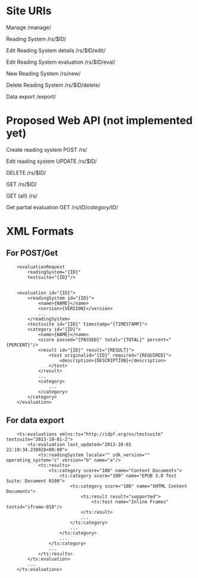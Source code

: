 Site URIs
========

Manage
/manage/

Reading System
/rs/$ID/

Edit Reading System details
/rs/$ID/edit/

Edit Reading System evaluation
/rs/$ID/eval/

New Reading System
/rs/new/

Delete Reading System
/rs/$ID/delete/

Data export
/export/


Proposed Web API (not implemented yet)
=======

Create reading system
POST /rs/

Edit reading system
UPDATE /rs/$ID/

DELETE /rs/$ID/

GET /rs/$ID/

GET (all) /rs/

Get partial evaluation
GET /rs/$ID/category/$ID/


XML Formats 
=======

For POST/Get
------------

        <evaluationRequest
            readingSystem="{ID}"
            testsuite="{ID}"/>


        <evaluation id="{ID}">
            <readingSystem id="{ID}">
                <name>{NAME}</name>
                <version>{VERSION}</version>
                ...
            </readingSystem>
            <testsuite id="{ID}" timestamp="{TIMESTAMP}">
            <category id="{ID}">
                <name>{NAME}</name>
                <score passed="{PASSED}" total="{TOTAL}" percent="{PERCENT}"/>
                <result id="{ID}" result="{RESULT}">
                    <test originalid="{ID}" required="{REQUIRED}">
                        <description>{DESCRIPTION}</description>
                    </test>
                </result>
                ...
                <category>
                    ...
                </category>
            </category>
        </evaluation>


For data export
-------------

        <ts:evaluations xmlns:ts="http://idpf.org/ns/testsuite" testsuite="2013-10-01-2">
            <ts:evaluation last_updated="2013-10-01 22:19:34.238928+00:00">
                <ts:readingSystem locale="" sdk_version="" operating_system="c" version="b" name="a"/>
                <ts:results>
                    <ts:category score="100" name="Content Documents">
                        <ts:category score="100" name="EPUB 3.0 Test Suite: Document 0100">
                            <ts:category score="100" name="XHTML Content Documents">
                                <ts:result result="supported">
                                    <ts:test name="Inline Frames" testid="iframe-010"/>
                                </ts:result>
                                ...
                            </ts:category>
                            ...
                        </ts:category>
                        ...
                    </ts:category>
                    ...
                </ts:results>
            </ts:evaluation>
            ...
        </ts:evaluations>